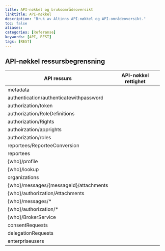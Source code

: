 ```yaml
---
title: API-nøkkel og bruksområdeoversikt
linktitle: API-nøkkel
description: "Bruk av Altinns API-nøkkel og API-områdeoversikt."
toc: false
aliases:
categories: [Referanse]
keywords: [API, REST] 
tags: [REST]
---
```


## API-nøkkel ressursbegrensning 

| API ressurs | API-nøkkel rettighet |
| ----------- | -------------------- |
| metadata | |
| authentication/authenticatewithpassword |  |
| authorization/token |  |
| authorization/RoleDefinitions | |
| authorization/Rights | |
| authoirzation/apprights | |
| authorization/roles | | 
| reportees/ReporteeConversion | |
| reportees | |
| {who}/profile | |
| {who}/lookup | |
| organizations | |
| {who}/messages/{messageId}/attachments  | |
| {who}/authorization/Attachments | |
| {who}/messages/* | |
| {who}/authorization/* | |
| {who}/BrokerService | |
| consentRequests | |
| delegationRequests | |
| enterpriseusers | |